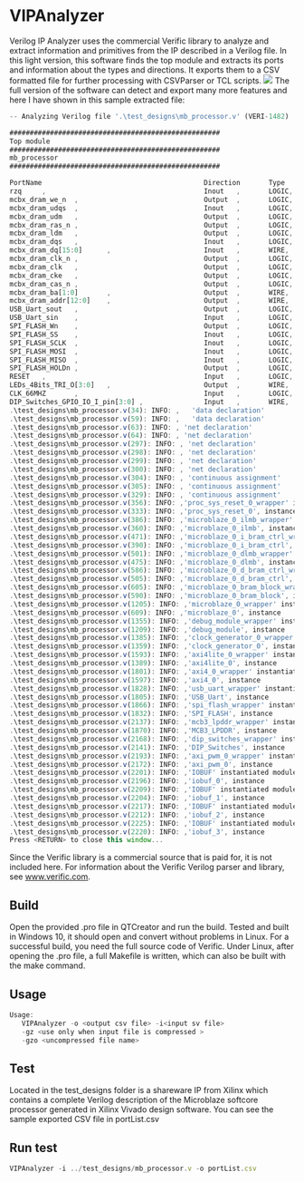 
# VIPAnalyzer

Verilog IP Analyzer uses the commercial Verific library to analyze and extract information and primitives from the IP described in a Verilog file.
In this light version, this software finds the top module and extracts its ports and information about the types and directions. It exports them to a CSV formatted file for further processing with CSVParser or TCL scripts.
![](https://github.com/dedomrak/Verilog_IP_Analyzer/blob/main/PrintScreen1.png/468x300?text=App+Screenshot+Here)
The full version of the software can detect and export many more features and here I have shown in this sample extracted file:
```javascript
-- Analyzing Verilog file '.\test_designs\mb_processor.v' (VERI-1482)

####################################################
Top module
####################################################
mb_processor
####################################################

PortName                                		Direction       Type
rzq     ,                               		Inout   ,       LOGIC,
mcbx_dram_we_n  ,                       		Output  ,       LOGIC,
mcbx_dram_udqs  ,                       		Inout   ,       LOGIC,
mcbx_dram_udm   ,                       		Output  ,       LOGIC,
mcbx_dram_ras_n ,                       		Output  ,       LOGIC,
mcbx_dram_ldm   ,                       		Output  ,       LOGIC,
mcbx_dram_dqs   ,                       		Inout   ,       LOGIC,
mcbx_dram_dq[15:0]      ,               		Inout   ,       WIRE,
mcbx_dram_clk_n ,                       		Output  ,       LOGIC,
mcbx_dram_clk   ,                       		Output  ,       LOGIC,
mcbx_dram_cke   ,                       		Output  ,       LOGIC,
mcbx_dram_cas_n ,                       		Output  ,       LOGIC,
mcbx_dram_ba[1:0]       ,               		Output  ,       WIRE,
mcbx_dram_addr[12:0]    ,               		Output  ,       WIRE,
USB_Uart_sout   ,                       		Output  ,       LOGIC,
USB_Uart_sin    ,                       		Input   ,       LOGIC,
SPI_FLASH_Wn    ,                       		Output  ,       LOGIC,
SPI_FLASH_SS    ,                       		Inout   ,      	LOGIC,
SPI_FLASH_SCLK  ,                       		Inout   ,      	LOGIC,
SPI_FLASH_MOSI  ,                       		Inout   ,      	LOGIC,
SPI_FLASH_MISO  ,                       		Inout   ,      	LOGIC,
SPI_FLASH_HOLDn ,                       		Output  ,       LOGIC,
RESET   ,                               		Input   ,       LOGIC,
LEDs_4Bits_TRI_O[3:0]   ,               		Output  ,       WIRE,
CLK_66MHZ       ,                       		Input   ,       LOGIC,
DIP_Switches_GPIO_IO_I_pin[3:0] ,       	    Input   ,       WIRE,
.\test_designs\mb_processor.v(34): INFO: ,   'data declaration'
.\test_designs\mb_processor.v(59): INFO: ,   'data declaration'
.\test_designs\mb_processor.v(63): INFO: , 'net declaration'
.\test_designs\mb_processor.v(64): INFO: , 'net declaration'
.\test_designs\mb_processor.v(297): INFO: , 'net declaration'
.\test_designs\mb_processor.v(298): INFO: , 'net declaration'
.\test_designs\mb_processor.v(299): INFO: , 'net declaration'
.\test_designs\mb_processor.v(300): INFO: , 'net declaration'
.\test_designs\mb_processor.v(304): INFO: , 'continuous assignment'
.\test_designs\mb_processor.v(305): INFO: , 'continuous assignment'
.\test_designs\mb_processor.v(329): INFO: , 'continuous assignment'
.\test_designs\mb_processor.v(356): INFO: ,'proc_sys_reset_0_wrapper' instantiated module
.\test_designs\mb_processor.v(333): INFO: ,'proc_sys_reset_0', instance
.\test_designs\mb_processor.v(386): INFO: ,'microblaze_0_ilmb_wrapper' instantiated module
.\test_designs\mb_processor.v(360): INFO: ,'microblaze_0_ilmb', instance
.\test_designs\mb_processor.v(471): INFO: ,'microblaze_0_i_bram_ctrl_wrapper' instantiated module
.\test_designs\mb_processor.v(390): INFO: ,'microblaze_0_i_bram_ctrl', instance
.\test_designs\mb_processor.v(501): INFO: ,'microblaze_0_dlmb_wrapper' instantiated module
.\test_designs\mb_processor.v(475): INFO: ,'microblaze_0_dlmb', instance
.\test_designs\mb_processor.v(586): INFO: ,'microblaze_0_d_bram_ctrl_wrapper' instantiated module
.\test_designs\mb_processor.v(505): INFO: ,'microblaze_0_d_bram_ctrl', instance
.\test_designs\mb_processor.v(605): INFO: ,'microblaze_0_bram_block_wrapper' instantiated module
.\test_designs\mb_processor.v(590): INFO: ,'microblaze_0_bram_block', instance
.\test_designs\mb_processor.v(1205): INFO: ,'microblaze_0_wrapper' instantiated module
.\test_designs\mb_processor.v(609): INFO: ,'microblaze_0', instance
.\test_designs\mb_processor.v(1355): INFO: ,'debug_module_wrapper' instantiated module
.\test_designs\mb_processor.v(1209): INFO: ,'debug_module', instance
.\test_designs\mb_processor.v(1385): INFO: ,'clock_generator_0_wrapper' instantiated module
.\test_designs\mb_processor.v(1359): INFO: ,'clock_generator_0', instance
.\test_designs\mb_processor.v(1593): INFO: ,'axi4lite_0_wrapper' instantiated module
.\test_designs\mb_processor.v(1389): INFO: ,'axi4lite_0', instance
.\test_designs\mb_processor.v(1801): INFO: ,'axi4_0_wrapper' instantiated module
.\test_designs\mb_processor.v(1597): INFO: ,'axi4_0', instance
.\test_designs\mb_processor.v(1828): INFO: ,'usb_uart_wrapper' instantiated module
.\test_designs\mb_processor.v(1805): INFO: ,'USB_Uart', instance
.\test_designs\mb_processor.v(1866): INFO: ,'spi_flash_wrapper' instantiated module
.\test_designs\mb_processor.v(1832): INFO: ,'SPI_FLASH', instance
.\test_designs\mb_processor.v(2137): INFO: ,'mcb3_lpddr_wrapper' instantiated module
.\test_designs\mb_processor.v(1870): INFO: ,'MCB3_LPDDR', instance
.\test_designs\mb_processor.v(2168): INFO: ,'dip_switches_wrapper' instantiated module
.\test_designs\mb_processor.v(2141): INFO: ,'DIP_Switches', instance
.\test_designs\mb_processor.v(2193): INFO: ,'axi_pwm_0_wrapper' instantiated module
.\test_designs\mb_processor.v(2172): INFO: ,'axi_pwm_0', instance
.\test_designs\mb_processor.v(2201): INFO: ,'IOBUF' instantiated module
.\test_designs\mb_processor.v(2196): INFO: ,'iobuf_0', instance
.\test_designs\mb_processor.v(2209): INFO: ,'IOBUF' instantiated module
.\test_designs\mb_processor.v(2204): INFO: ,'iobuf_1', instance
.\test_designs\mb_processor.v(2217): INFO: ,'IOBUF' instantiated module
.\test_designs\mb_processor.v(2212): INFO: ,'iobuf_2', instance
.\test_designs\mb_processor.v(2225): INFO: ,'IOBUF' instantiated module
.\test_designs\mb_processor.v(2220): INFO: ,'iobuf_3', instance
Press <RETURN> to close this window...

```
Since the Verific library is a commercial source that is paid for, it is not included here. For information about the Verific Verilog parser and library, see www.verific.com. 


## Build
Open the provided .pro file in QTCreator and run the build.
Tested and built in Windows 10, it should open and convert without problems in Linux.
For a successful build, you need the full source code of Verific.
Under Linux, after opening the .pro file, a full Makefile is written, which can also be built with the make command.
## Usage

```javascript
Usage: 
   VIPAnalyzer -o <output csv file> -i<input sv file> 
   -gz <use only when input file is compressed >
   -gzo <uncompressed file name>
```


## Test
Located in the test_designs folder is a shareware IP from Xilinx which contains a complete Verilog description of the Microblaze softcore processor generated in Xilinx Vivado design software.
You can see the sample exported CSV file in portList.csv
## Run test
```javascript
VIPAnalyzer -i ../test_designs/mb_processor.v -o portList.csv
```


